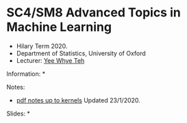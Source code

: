 # SC4/SM8 Advanced Topics in Machine Learning

* Hilary Term 2020.
* Department of Statistics, University of Oxford
* Lecturer: [Yee Whye Teh](http://www.stats.ox.ac.uk/~teh/)

Information:
*

Notes:
* [pdf notes up to kernels](https://github.com/ywteh/advml2020/blob/master/notes.pdf) Updated 23/1/2020.

Slides:
*

